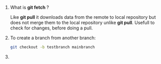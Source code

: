 1. What is **git fetch** ?

   Like **git pull** it downloads data from the remote to local repository but does not merge them to the local repository unlike **git pull**. Usefull to check for changes, before doing a pull.

2. To create a branch from another branch:

   ```bash
   git checkout -b testbranch mainbranch
   ```

3. 